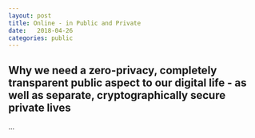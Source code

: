 ```yaml
---
layout: post
title: Online - in Public and Private 
date:   2018-04-26
categories: public
---
```


## Why we need a zero-privacy, completely transparent public aspect to our digital life - as well as separate, cryptographically secure private lives

...